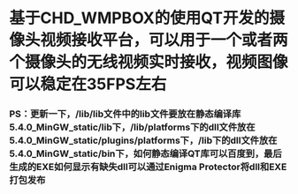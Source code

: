 ﻿# 基于CHD_WMPBOX的使用QT开发的摄像头视频接收平台，可以用于一个或者两个摄像头的无线视频实时接收，视频图像可以稳定在35FPS左右
### PS：更新一下，/lib/lib文件中的lib文件要放在静态编译库5.4.0_MinGW_static/lib下，/lib/platforms下的dll文件放在5.4.0_MinGW_static/plugins/platforms下，/lib下的dll文件放在5.4.0_MinGW_static/bin下，如何静态编译QT库可以百度到，最后生成的EXE如何显示有缺失dll可以通过Enigma Protector将dll和EXE打包发布
